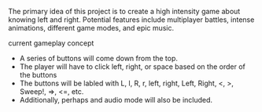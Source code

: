 The primary idea of this project is to create a high intensity game about knowing left and right. Potential features include multiplayer battles, intense animations, different game modes, and epic music.

current gameplay concept
- A series of buttons will come down from the top.
- The player will have to click left, right, or space based on the order of the buttons
- The buttons will be labled with L, l, R, r, left, right, Left, Right, <, >, Sweep!, =>, <=, etc.
- Additionally, perhaps and audio mode will also be included.
